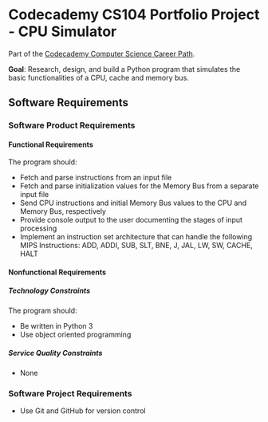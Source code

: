 # Codecademy CS104 Portfolio Project - CPU Simulator
Part of the [Codecademy Computer Science Career Path](https://www.codecademy.com/learn/paths/computer-science). 

**Goal**: Research, design, and build a Python program that simulates the basic functionalities of a CPU, cache and memory bus.
## Software Requirements
### Software Product Requirements
#### Functional Requirements
The program should:
- Fetch and parse instructions from an input file
- Fetch and parse initialization values for the Memory Bus from a separate input file
- Send CPU instructions and initial Memory Bus values to the CPU and Memory Bus, respectively
- Provide console output to the user documenting the stages of input processing
- Implement an instruction set architecture that can handle the following MIPS Instructions: ADD, ADDI, SUB, SLT, BNE, J, JAL, LW, SW, CACHE, HALT
#### Nonfunctional Requirements
##### Technology Constraints
The program should:
- Be written in Python 3
- Use object oriented programming
##### Service Quality Constraints
- None
### Software Project Requirements
- Use Git and GitHub for version control
